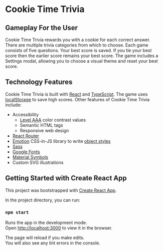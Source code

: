 # Cookie Time Trivia

## Gameplay For the User

Cookie Time Trivia rewards you with a cookie for each correct answer.
There are multiple trivia categories from which to choose. Each game consists of five questions. Your best score is saved. If you tie your best score then the earlier score remains your best score. The game includes a Settings modal, allowing you to choose a visual theme and reset your best score.

## Technology Features

Cookie Time Trivia is built with [React](https://reactjs.org/) and [TypeScript](https://www.typescriptlang.org/). The game uses [localStorage](https://developer.mozilla.org/en-US/docs/Web/API/Window/localStorage) to save high scores. Other features of Cookie Time Trivia include:
- Accessibility
  - [Level AAA](https://www.w3.org/WAI/WCAG2AAA-Conformance) color contrast values
  - Semantic HTML tags
  - Responsive web design
- [React Router](https://reactrouter.com/docs/en/v6)
- [Emotion](https://emotion.sh/docs/introduction) CSS-in-JS library to write [object styles](https://emotion.sh/docs/object-styles)
- [Sass](https://sass-lang.com)
- [Google Fonts](https://fonts.google.com)
- [Material Symbols](https://fonts.google.com/icons)
- Custom SVG illustrations
## Getting Started with Create React App

This project was bootstrapped with [Create React App](https://github.com/facebook/create-react-app).


In the project directory, you can run:

### `npm start`

Runs the app in the development mode.\
Open [http://localhost:3000](http://localhost:3000) to view it in the browser.

The page will reload if you make edits.\
You will also see any lint errors in the console.
